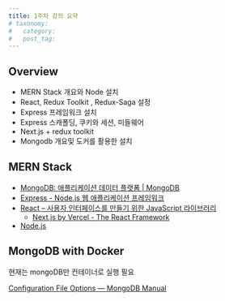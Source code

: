 ```yaml
---
title: 1주차 강의 요약
# taxonomy:
#   category:
#   post_tag: 
---
```


## Overview

- MERN Stack 개요와 Node 설치
- React, Redux Toolkit , Redux-Saga 설정
- Express 프레임워크 설치
- Express 스캐폴딩, 쿠키와 세션, 미들웨어
- Next.js + redux toolkit
- Mongodb 개요및 도커를 활용한 설치

## MERN Stack

- [MongoDB: 애플리케이션 데이터 플랫폼 | MongoDB](https://www.mongodb.com/ko-kr)
- [Express - Node.js 웹 애플리케이션 프레임워크](https://expressjs.com/ko/)
- [React – 사용자 인터페이스를 만들기 위한 JavaScript 라이브러리](https://ko.reactjs.org/)
  - [Next.js by Vercel - The React Framework](https://nextjs.org/)
- [Node.js](https://nodejs.org/ko/)

## MongoDB with Docker

현재는 mongoDB만 컨테이너로 실행 필요

[Configuration File Options — MongoDB Manual](https://www.mongodb.com/docs/manual/reference/configuration-options/)
